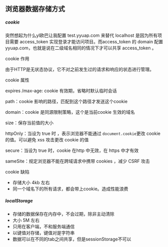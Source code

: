## 浏览器数据存储方式

##### cookie 

突然想起为什么yl欧巴让我配置 test.yyuap.com 来替代 localhost 是因为所有项目需要 access_token 实现登录才能访问项目。而access_token 的 domain 配置 yyuap.com，也就是说在二级域名相同的情况下才可以共享 access_token 。

cookie 作用

由于HTTP是无状态协议，它不对之前发生过的请求和响应的状态进行管理。

cookie 属性

expires /max-age: cookie 有效期，省略时默认临时会话

path：cookie 影响的路径，匹配到这个路径才发送这个cookie

domain：cookie 是同源限制策略，这个是当前cookie 生效的域名

size：保存当前值的大小

httpOnly：当设为 true 时 ，表示浏览器不能通过 `document.cookie`更改 cookie 的值。可以避免 xss 攻击更改 cookie 的值

secure：当设为 true 时，cookie 在http 中无效，在 https 中才有效

sameSite：规定浏览器不能在跨域请求中携带 cookies ，减少 CSRF 攻击

cookie 缺陷

* 存储大小 4kb 左右
* 同一个域名下的所有请求，都会带上cookie。造成性能浪费



##### localStorage

* 存储的数据保存在内存中，不会过期，除非主动清除
* 大小 5M 左右
* 只用在客户端，不和服务端通信
* 以键值对存储，键值对是字符串
* 数据可以在不同的tab之间共享，但是sessionStorage不可以
